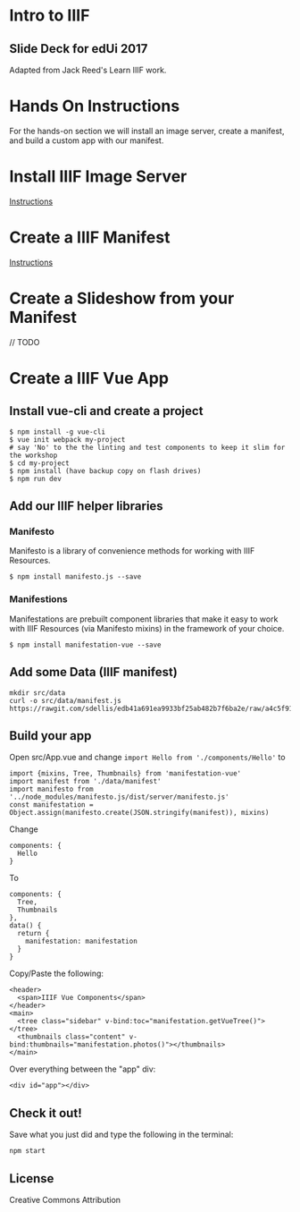 # Intro to IIIF
## Slide Deck for edUi 2017
Adapted from Jack Reed's Learn IIIF work.

# Hands On Instructions
For the hands-on section we will install an image server, create a manifest,
and build a custom app with our manifest.

# Install IIIF Image Server
[Instructions](https://iiif.github.io/training/intro-to-iiif/IIIF_SERVER.html)

# Create a IIIF Manifest
[Instructions](https://iiif.github.io/training/intro-to-iiif/IIIF_MANIFESTS.html)

# Create a Slideshow from your Manifest
// TODO

# Create a IIIF Vue App

## Install vue-cli and create a project
```
$ npm install -g vue-cli
$ vue init webpack my-project
# say 'No' to the the linting and test components to keep it slim for the workshop
$ cd my-project
$ npm install (have backup copy on flash drives)
$ npm run dev
```

## Add our IIIF helper libraries

### Manifesto
Manifesto is a library of convenience methods for working with IIIF Resources.
```
$ npm install manifesto.js --save
```
### Manifestions
Manifestations are prebuilt component libraries that make it easy to work
with IIIF Resources (via Manifesto mixins) in the framework of your choice.
```
$ npm install manifestation-vue --save
```

## Add some Data (IIIF manifest)
```
mkdir src/data
curl -o src/data/manifest.js https://rawgit.com/sdellis/edb41a691ea9933bf25ab482b7f6ba2e/raw/a4c5f9155c3e09938bc20345623d3f52fbb21261/manifest.js
```

## Build your app
Open src/App.vue and change `import Hello from './components/Hello'` to
```
import {mixins, Tree, Thumbnails} from 'manifestation-vue'
import manifest from './data/manifest'
import manifesto from '../node_modules/manifesto.js/dist/server/manifesto.js'
const manifestation = Object.assign(manifesto.create(JSON.stringify(manifest)), mixins)
```
Change
```
components: {
  Hello
}
```
To
```
components: {
  Tree,
  Thumbnails
},
data() {
  return {
    manifestation: manifestation
  }
}
```
Copy/Paste the following:
```
<header>
  <span>IIIF Vue Components</span>
</header>
<main>
  <tree class="sidebar" v-bind:toc="manifestation.getVueTree()"></tree>
  <thumbnails class="content" v-bind:thumbnails="manifestation.photos()"></thumbnails>
</main>
```
Over everything between the "app" div:
```
<div id="app"></div>
```

## Check it out!
Save what you just did and type the following in the terminal:
```
npm start
```


## License
Creative Commons Attribution
